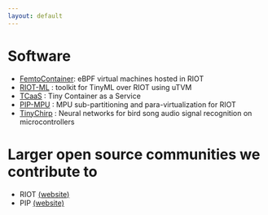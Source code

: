```yaml
---
layout: default
---
```


# Software

* [FemtoContainer](https://github.com/TinyPART/demo-multi-femto-containers): eBPF virtual machines hosted in RIOT 
* [RIOT-ML](https://github.com/TinyPART/RIOT-ML) : toolkit for TinyML over RIOT using uTVM
* [TCaaS](https://github.com/TinyPART/TinyContainer) : Tiny Container as a Service
* [PIP-MPU](https://github.com/TinyPART/pipcore-mpu) : MPU sub-partitioning and para-virtualization for RIOT
* [TinyChirp](https://github.com/TinyPART/TinyChirp) : Neural networks for bird song audio signal recognition on microcontrollers

# Larger open source communities we contribute to

 * RIOT [(website)](https://www.riot-os.org/)
 * PIP [(website)](http://pip.univ-lille1.fr/)


